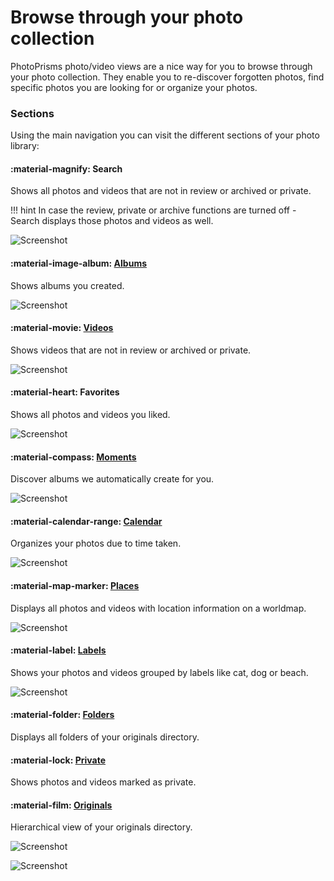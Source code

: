 # Browse through your photo collection #
PhotoPrisms photo/video views are a nice way for you to browse through your photo collection.
They enable you to re-discover forgotten photos, find specific photos you are looking for or organize your photos.

### Sections ###
Using the main navigation you can visit the different sections of your photo library:

#### :material-magnify: Search ####
Shows all photos and videos that are not in review or archived or private.

!!! hint
    In case the review, private or archive functions are turned off - Search displays those photos and videos as well.

![Screenshot](img/search-section.jpg)

#### :material-image-album: [Albums](albums.md) ####
Shows albums you created.

![Screenshot](img/albums.jpg)

#### :material-movie: [Videos](video.md) ####
Shows videos that are not in review or archived or private.

![Screenshot](img/videos.jpg)

#### :material-heart: Favorites ####
Shows all photos and videos you liked.

![Screenshot](img/favorites.jpg)

#### :material-compass: [Moments](moments.md) ####
Discover albums we automatically create for you.

![Screenshot](img/moments.jpg)

#### :material-calendar-range: [Calendar](calendar.md)  ####
Organizes your photos due to time taken.

![Screenshot](img/calendar.jpg)

#### :material-map-marker: [Places](places.md) ####
Displays all photos and videos with location information on a worldmap.

![Screenshot](img/places.jpg)

#### :material-label: [Labels](labels.md) ####
Shows your photos and videos grouped by labels like cat, dog or beach.

![Screenshot](img/labels.jpg)

#### :material-folder: [Folders](folders.md) ####
Displays all folders of your originals directory.

#### :material-lock: [Private](private.md) ####
Shows photos and videos marked as private.

#### :material-film: [Originals](../library/files.md) ####
Hierarchical view of your originals directory.

![Screenshot](img/originals.jpg)

![Screenshot](img/originals2.jpg)




    
